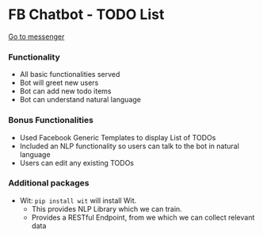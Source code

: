# FB Chatbot - TODO List

[Go to messenger](https://www.messenger.com/t/bots4messenger)

### Functionality
- All basic functionalities served
- Bot will greet new users
- Bot can add new todo items
- Bot can understand natural language

### Bonus Functionalities
- Used Facebook Generic Templates to display List of TODOs
- Included an NLP functionality so users can talk to the bot in natural language
- Users can edit any existing TODOs

### Additional packages
- Wit: `pip install wit` will install Wit.
  - This provides NLP Library which we can train.
  - Provides a RESTful Endpoint, from we which we can collect relevant data
